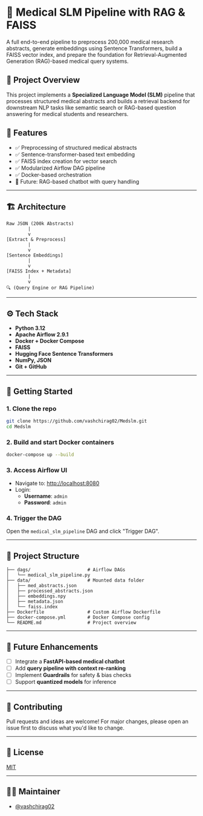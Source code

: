 
# 🧠 Medical SLM Pipeline with RAG & FAISS

A full end-to-end pipeline to preprocess 200,000 medical research abstracts, generate embeddings using Sentence Transformers, build a FAISS vector index, and prepare the foundation for Retrieval-Augmented Generation (RAG)-based medical query systems.

## 📌 Project Overview

This project implements a **Specialized Language Model (SLM)** pipeline that processes structured medical abstracts and builds a retrieval backend for downstream NLP tasks like semantic search or RAG-based question answering for medical students and researchers.

## 📂 Features

- ✅ Preprocessing of structured medical abstracts
- ✅ Sentence-transformer-based text embedding
- ✅ FAISS index creation for vector search
- ✅ Modularized Airflow DAG pipeline
- ✅ Docker-based orchestration
- 🚧 Future: RAG-based chatbot with query handling

---

## 🏗️ Architecture

```
Raw JSON (200k Abstracts)
        |
        v
[Extract & Preprocess]
        |
        v
[Sentence Embeddings]
        |
        v
[FAISS Index + Metadata]
        |
        v
🔍 (Query Engine or RAG Pipeline)
```

---

## ⚙️ Tech Stack

- **Python 3.12**
- **Apache Airflow 2.9.1**
- **Docker + Docker Compose**
- **FAISS**
- **Hugging Face Sentence Transformers**
- **NumPy, JSON**
- **Git + GitHub**

---

## 🚀 Getting Started

### 1. Clone the repo

```bash
git clone https://github.com/vashchirag02/Medslm.git
cd Medslm
```

### 2. Build and start Docker containers

```bash
docker-compose up --build
```

### 3. Access Airflow UI

- Navigate to: [http://localhost:8080](http://localhost:8080)
- Login:
  - **Username**: `admin`
  - **Password**: `admin`

### 4. Trigger the DAG

Open the `medical_slm_pipeline` DAG and click "Trigger DAG".

---

## 📁 Project Structure

```
├── dags/                     # Airflow DAGs
│   └── medical_slm_pipeline.py
├── data/                     # Mounted data folder
│   ├── med_abstracts.json
│   ├── processed_abstracts.json
│   ├── embeddings.npy
│   ├── metadata.json
│   └── faiss.index
├── Dockerfile                # Custom Airflow Dockerfile
├── docker-compose.yml        # Docker Compose config
└── README.md                 # Project overview
```

---

## 🔮 Future Enhancements

- [ ] Integrate a **FastAPI-based medical chatbot**
- [ ] Add **query pipeline with context re-ranking**
- [ ] Implement **Guardrails** for safety & bias checks
- [ ] Support **quantized models** for inference

---

## 🤝 Contributing

Pull requests and ideas are welcome! For major changes, please open an issue first to discuss what you'd like to change.

---

## 📜 License

[MIT](LICENSE)

---

## 🙋‍♂️ Maintainer

- [@vashchirag02](https://github.com/vashchirag02)
